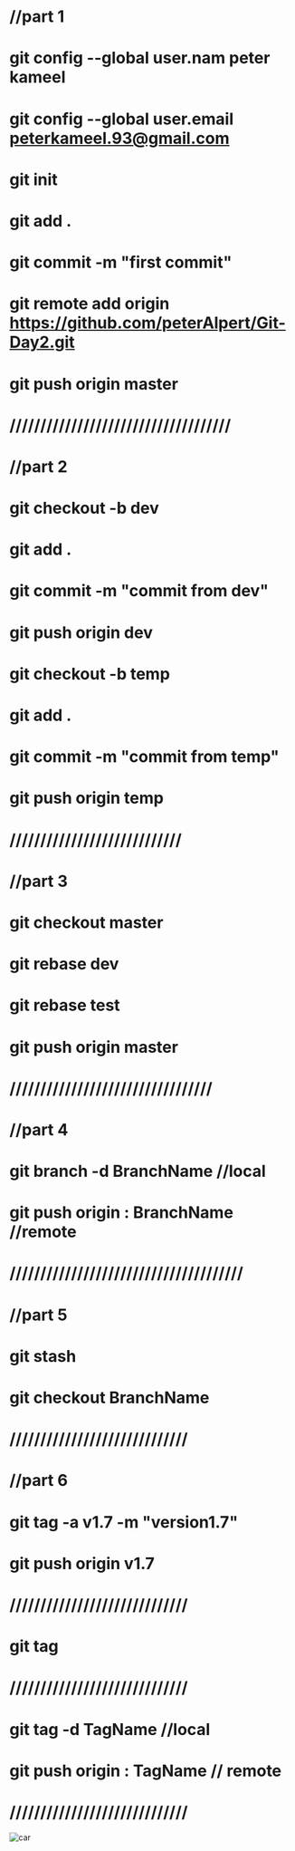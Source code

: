 # //part 1
# git config --global user.nam peter kameel
# git config --global user.email peterkameel.93@gmail.com
# git init
# git add .
# git commit -m "first commit"
# git remote add origin https://github.com/peterAlpert/Git-Day2.git
# git push origin master
# ////////////////////////////////////

# //part 2
# git checkout -b dev
# git add .
# git commit -m "commit from dev"
# git push origin dev
# git checkout -b temp
# git add .
# git commit -m "commit from temp"
# git push origin temp
# ////////////////////////////

# //part 3
# git checkout master
# git rebase dev
# git rebase test
# git push origin master
# /////////////////////////////////

# //part 4
# git branch -d BranchName      //local
# git push origin : BranchName  //remote
# //////////////////////////////////////


# //part 5
# git stash
# git checkout BranchName
# /////////////////////////////


# //part 6

# git tag -a v1.7 -m "version1.7"
# git push origin v1.7
# /////////////////////////////

# git tag
# /////////////////////////////

# git tag -d TagName          //local
# git push origin : TagName   // remote
# /////////////////////////////


<img src="1.jpg" alt="car">